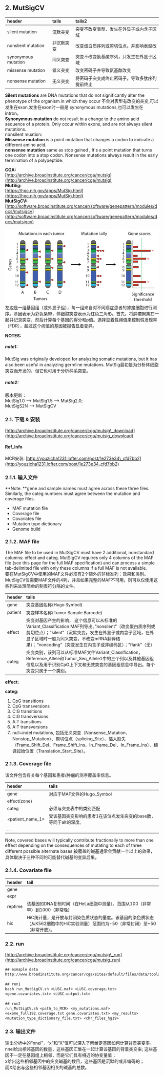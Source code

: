 ## 2. MutSigCV

| header | tails | tails2 |
| :--- | :--- | :--- |
| slient mutation | 沉默突变 | 突变不改变表型，发生在外显子或内含子区域 |
| nonslient mutation | 非沉默突变 | 改变蛋白质序列或剪切位点，并影响表型改 |
| synonymous mutation | 同义突变 | 突变不改变氨基酸序列，只发生在外显子区域 |
| missense mutation | 错义突变 | 改变密码子并导致氨基酸改变 |
| nonsense mutation | 无义突变 | 将密码子突变成终止密码子，导致多肽序列提前终止 |

**Silent mutations** are DNA mutations that do not significantly alter the phenotype of the organism in which they occur 不会对表型有改变的突变,可以发生在exon,发生在exon时一般是 synonymous mutations,也可以发生在intron。  
**Synonymous mutation** do not result in a change to the amino acid sequence of a protein. Only occur within exons, and are not always silent mutations.  
  nonsilent muation:  
**Missense mutation** is a point mutation that changes a codon to indicate a different amino acid.  
**nonsense mutation** same as stop gained , It's a point mutation that turns one codon into a stop codon. Nonsense mutations always result in the early termination of a polypeptide.

**CGA:**  
[http://archive.broadinstitute.org/cancer/cga/mutsig](http://archive.broadinstitute.org/cancer/cga/mutsig)  
**MutSig:**  
[https://hpc.nih.gov/apps/MutSig.html](https://hpc.nih.gov/apps/MutSig.html)  
**MutSigCV:**  
[http://software.broadinstitute.org/cancer/software/genepattern/modules/docs/mutsigcv](http://software.broadinstitute.org/cancer/software/genepattern/modules/docs/mutsigcv)

![](/assets/mutsig_fig1.PNG)  
左边是一组基因组（或外显子组），每一组来自对不同癌症患者的肿瘤细胞进行测序。基因表示为彩色条带，体细胞突变表示为红色三角形。首先，将肿瘤聚集在一起并记录突变，然后计算每个基因的得分和p值。选择显着性阈值来控制假发现率（FDR），超过这个阈值的基因被报告显着变异。

**NOTES:**

##### note1:

MutSig was originally developed for analyzing somatic mutations, but it has also been useful in analyzing germline mutations. MutSig最初是为分析体细胞突变而开发的，但它也可用于分析种系突变。

##### note2:

版本更新：  
MutSig1.0 --&gt; MutSig1.5 --&gt; MutSig2.0;  
MutSigS2N --&gt; MutSigCV

### 2.1. 下载 & 安装

[http://archive.broadinstitute.org/cancer/cga/mutsig\_download](http://archive.broadinstitute.org/cancer/cga/mutsig_download)

#### Ref\_Info

MCR安装: [http://youzicha1231.lofter.com/post/1e273e34\_cfd7bb2](http://youzicha1231.lofter.com/post/1e273e34_cfd7bb2)

### 2.1.1. 输入文件

**Note: **gene and sample names must agree across these three files. Similarly, the categ numbers must agree between the mutation and coverage files.

* MAF mutation file
* Coverage file
* Covariates file
* Mutation type dictionary
* Genome build

### 2.1.2. MAF file

The MAF file to be used in MutSigCV must have 2 additional, nonstandard columns: effect and categ.  MutSigCV requires only 4 columns of the MAF file \(see this page for the full MAF specification\) and can process a simple tab-delimited file with only these columns if a full MAF is not available.  
要在MutSigCV中使用的MAF文件必须有2个额外的非标准列：效果和类别。MutSigCV仅需要MAF文件的4列，并且如果完整的MAF不可用，则可以仅使用这些列来处理简单的制表符分隔的文件。

| header | tails |
| :--- | :--- |
| gene | 突变基因名称\(Hugo Symbol\) |
| patient | 突变样本名称\(Tumor Sample Barcode\) |
| effect | 突变对基因产生的影响， 这个信息可以从标准的Variant\_Classification MAF列导出。”nonsilent”（改变蛋白质序列或剪切位点）；”silent”（沉默突变，发生在外显子或内含子区域，在外显子区域时一般为同义突变，不改变mRNA翻译结果）；”noncoding”（突变发生在内含子或非编码区）；”flank”（无） |
| categ | 突变类别，该列可以从标准MAF文件Variant\_Classification，Reference\_Allele和Tumor\_Seq\_Allele1中的三个列以及其他基因组信息以及用于识别CpG上下文和无效突变的基因组信息中导出。每个突变只属于一个类别。 |

**effect:**

**categ:**  
1. CpG transitions  
2. CpG transversions  
3. C:G transitions  
4. C:G transversions  
5. A:T transitions  
6. A:T transversions  
7. null+indel mutations, 包括无义突变（Nonsense\_Mutation、Nonstop\_Mutation）、剪切位点（splicing\_Site）、插入缺失（Frame\_Shift\_Del、Frame\_Shift\_Ins、In\_Frame\_Del、In\_Frame\_Ins）、翻译起始位置（Translation\_Start\_Site）。

### 2.1.3. Coverage file

该文件包含有关每个基因和患者/肿瘤的测序覆盖率信息。

| header | tails |
| :--- | :--- |
| gene | 对应于MAF文件的Hugo\_Symbol |
| effect\(zone\) |  |
| categ | 必须与突变表中的类别匹配 |
| &lt;patient\_name\_1&gt; | 受该基因突变影响的患者1在该位点发生突变的base数，等同于alt的深度。 |
| ... |  |

Note, covered bases will typically contribute fractionally to more than one effect depending on the consequences of mutating to each of three different possible alternate bases.被覆盖的碱基通常会贡献一个以上的效果，具体取决于三种不同的可能替代碱基的变异后果。

### 2.1.4. Covariate file

| header | tail |
| :--- | :--- |
| gene |  |
| expr |  |
| reptime | 该基因的DNA复制时间（在HeLa细胞中测量），范围从100（非常早）到1000（非常晚） |
| hic | HiC统计量，是开放与封闭染色质状态的量度。该基因的染色质状态（从K562细胞中的HiC实验测量）范围约为-50（非常封闭）至+50（非常开放）。 |

### 2.2. run

[http://archive.broadinstitute.org/cancer/cga/mutsig\_run](http://archive.broadinstitute.org/cancer/cga/mutsig_run)

```
## exmaple data
http://www.broadinstitute.org/cancer/cga/sites/default/files/data/tools/mutsig/LUSC.MutSigCV.input.data.v1.0.zip

## run1
bash run_MutSigCV.sh <LUSC.maf> <LUSC.coverage.txt> <gene.covariates.txt> <LUSC.output.txt>

## run2
run_MutSigCV.sh <path_to_MCR> <my_mutations.maf> <exome_full192.coverage.txt gene.covariates.txt> <my_results> <mutation_type_dictionary_file.txt> <chr_files_hg19>
```

### 2.3. 输出文件

输出分析中的“nnei”，“x”和“X”值可以深入了解给定基因如何计算背景突变率。  
nnei给出相邻基因的数量，这些基因汇集在一起​​计算该基因的背景突变率; 这些基因不一定在基因组上相邻，而是它们具有相近的协变量值；  
x给出这些相邻基因中的突变碱基的数目，这些基因是沉默的或非编码的；  
而X给出与这些相邻基因相关的碱基的总数。

